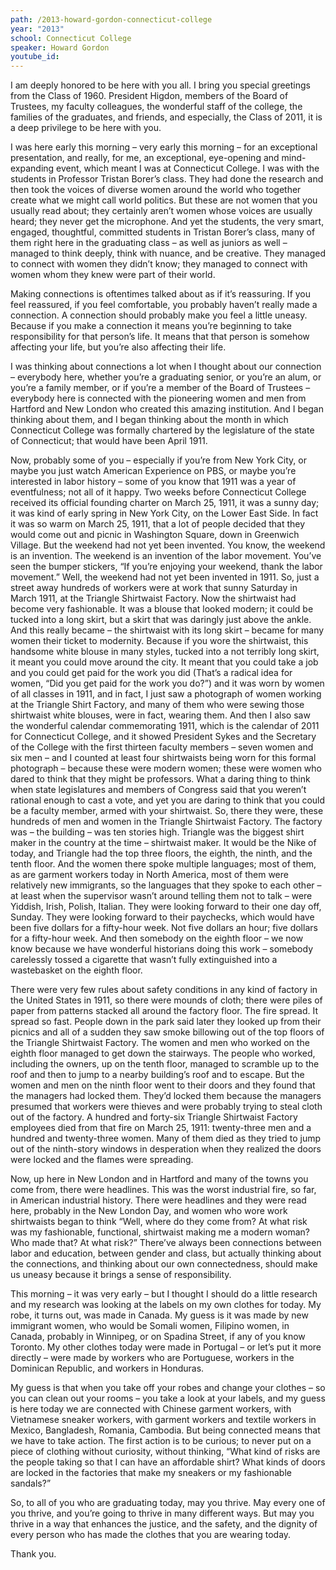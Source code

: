 ```yaml
---
path: /2013-howard-gordon-connecticut-college
year: "2013"
school: Connecticut College
speaker: Howard Gordon
youtube_id: 
---
```


I am deeply honored to be here with you all. I bring you special greetings from the Class of 1960. President Higdon, members of the Board of Trustees, my faculty colleagues, the wonderful staff of the college, the families of the graduates, and friends, and especially, the Class of 2011, it is a deep privilege to be here with you.

I was here early this morning – very early this morning – for an exceptional presentation, and really, for me, an exceptional, eye-opening and mind-expanding event, which meant I was at Connecticut College. I was with the students in Professor Tristan Borer’s class. They had done the research and then took the voices of diverse women around the world who together create what we might call world politics. But these are not women that you usually read about; they certainly aren’t women whose voices are usually heard; they never get the microphone. And yet the students, the very smart, engaged, thoughtful, committed students in Tristan Borer’s class, many of them right here in the graduating class – as well as juniors as well – managed to think deeply, think with nuance, and be creative. They managed to connect with women they didn’t know; they managed to connect with women whom they knew were part of their world.

Making connections is oftentimes talked about as if it’s reassuring. If you feel reassured, if you feel comfortable, you probably haven’t really made a connection. A connection should probably make you feel a little uneasy. Because if you make a connection it means you’re beginning to take responsibility for that person’s life. It means that that person is somehow affecting your life, but you’re also affecting their life.

I was thinking about connections a lot when I thought about our connection – everybody here, whether you’re a graduating senior, or you’re an alum, or you’re a family member, or if you’re a member of the Board of Trustees – everybody here is connected with the pioneering women and men from Hartford and New London who created this amazing institution. And I began thinking about them, and I began thinking about the month in which Connecticut
College was formally chartered by the legislature of the state of Connecticut; that would have been April 1911.

Now, probably some of you – especially if you’re from New York City, or maybe you just watch American Experience on PBS, or maybe you’re interested in labor history – some of you know that 1911 was a year of eventfulness; not all of it happy. Two weeks before Connecticut College received its official founding charter on March 25, 1911, it was a sunny day; it was kind of early spring in New York City, on the Lower East Side. In fact it was so warm on March 25, 1911, that a lot of people decided that they would come out and picnic in Washington Square, down in Greenwich Village. But the weekend had not yet been invented. You know, the weekend is an invention. The weekend is an invention of the labor movement. You’ve seen the bumper stickers, “If you’re enjoying your weekend, thank the labor movement.” Well, the weekend had not yet been invented in 1911. So, just a street away hundreds of workers were at work that sunny Saturday in March 1911, at the Triangle Shirtwaist Factory. Now the shirtwaist had become very fashionable. It was a blouse that looked modern; it could be tucked into a long skirt, but a skirt that was daringly just above the ankle. And this really became – the shirtwaist with its long skirt – became for many women their ticket to modernity. Because if you wore the shirtwaist, this handsome white blouse in many styles, tucked into a not terribly long skirt, it meant you could move around the city. It meant that you could take a job and you could get paid for the work you did (That’s a radical idea for women, “Did you get paid for the work you do?”) and it was worn by women of all classes in 1911, and in fact, I just saw a photograph of women working at the Triangle Shirt Factory, and many of them who were sewing those shirtwaist white blouses, were in fact, wearing them. And then I also saw the wonderful calendar commemorating 1911, which is the calendar of 2011 for Connecticut College, and it showed President Sykes and the Secretary of the College with the first thirteen faculty members – seven women and six men – and I counted at least four shirtwaists being worn for this formal photograph – because these were modern women; these were women who dared to think that they might be professors. What a daring thing to think when state legislatures and members of Congress said that you weren’t rational enough to cast a vote, and yet you are daring to think that you could be a faculty member, armed with your shirtwaist. So, there they were, these hundreds of men and women in the Triangle Shirtwaist Factory. The factory was – the building – was ten stories high. Triangle was the biggest shirt maker in the country at the time – shirtwaist maker. It would be the Nike of today, and Triangle had the top three floors, the eighth, the ninth, and the tenth floor. And the women there spoke multiple languages; most of them, as are garment workers today in North America, most of them were relatively new immigrants, so the languages that they spoke to each other – at least when the supervisor wasn’t around telling them not to talk – were Yiddish, Irish, Polish, Italian. They were looking forward to their one day off, Sunday. They were looking forward to their paychecks, which would have been five dollars for a fifty-hour week. Not five dollars an hour; five dollars for a fifty-hour week. And then somebody on the eighth floor – we now know because we have wonderful historians doing this work – somebody carelessly tossed a cigarette that wasn’t fully extinguished into a wastebasket on the eighth floor.

There were very few rules about safety conditions in any kind of factory in the United States in 1911, so there were mounds of cloth; there were piles of paper from patterns stacked all around the factory floor. The fire spread. It spread so fast. People down in the park said later they looked up from their picnics and all of a sudden they saw smoke billowing out of the top floors of the Triangle Shirtwaist Factory. The women and men who worked on the eighth floor managed to get down the stairways. The people who worked, including the owners, up on the tenth floor, managed to scramble up to the roof and then to jump to a nearby building’s roof and to escape. But the women and men on the ninth floor went to their doors and they found that the managers had locked them. They’d locked them because the managers presumed that workers were thieves and were probably trying to steal cloth out of the factory. A hundred and forty-six Triangle Shirtwaist Factory employees died from that fire on March 25, 1911: twenty-three men and a hundred and twenty-three women. Many of them died as they tried to jump out of the ninth-story windows in desperation when they realized the doors were locked and the flames were spreading.

Now, up here in New London and in Hartford and many of the towns you come from, there were headlines. This was the worst industrial fire, so far, in American industrial history. There were headlines and they were read here, probably in the New London Day, and women who wore work shirtwaists began to think “Well, where do they come from? At what risk was my fashionable, functional, shirtwaist making me a modern woman? Who made that? At what risk?” There’ve always been connections between labor and education, between gender and class, but actually thinking about the connections, and thinking about our own connectedness, should make us uneasy because it brings a sense of responsibility.

This morning – it was very early – but I thought I should do a little research and my research was looking at the labels on my own clothes for today. My robe, it turns out, was made in Canada. My guess is it was made by new immigrant women, who would be Somali women, Filipino women, in Canada, probably in Winnipeg, or on Spadina Street, if any of you know Toronto. My other clothes today were made in Portugal – or let’s put it more directly – were made by workers who are Portuguese, workers in the Dominican Republic, and workers in Honduras.

My guess is that when you take off your robes and change your clothes – so you can clean out your rooms – you take a look at your labels, and my guess is here today we are connected with Chinese garment workers, with Vietnamese sneaker workers, with garment workers and textile workers in Mexico, Bangladesh, Romania, Cambodia. But being connected means that we have to take action. The first action is to be curious; to never put on a piece of clothing without curiosity, without thinking, “What kind of risks are the people taking so that I can have an affordable shirt? What kinds of doors are locked in the factories that make my sneakers or my fashionable sandals?”

So, to all of you who are graduating today, may you thrive. May every one of you thrive, and you’re going to thrive in many different ways. But may you thrive in a way that enhances the justice, and the safety, and the dignity of every person who has made the clothes that you are wearing today.

Thank you.